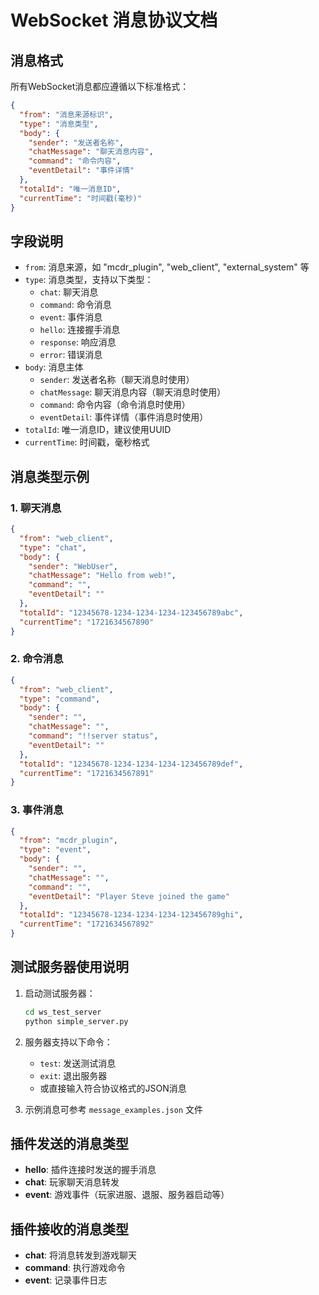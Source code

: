 # WebSocket 消息协议文档

## 消息格式

所有WebSocket消息都应遵循以下标准格式：

```json
{
  "from": "消息来源标识",
  "type": "消息类型",
  "body": {
    "sender": "发送者名称",
    "chatMessage": "聊天消息内容",
    "command": "命令内容",
    "eventDetail": "事件详情"
  },
  "totalId": "唯一消息ID",
  "currentTime": "时间戳(毫秒)"
}
```

## 字段说明

- `from`: 消息来源，如 "mcdr_plugin", "web_client", "external_system" 等
- `type`: 消息类型，支持以下类型：
  - `chat`: 聊天消息
  - `command`: 命令消息
  - `event`: 事件消息
  - `hello`: 连接握手消息
  - `response`: 响应消息
  - `error`: 错误消息
- `body`: 消息主体
  - `sender`: 发送者名称（聊天消息时使用）
  - `chatMessage`: 聊天消息内容（聊天消息时使用）
  - `command`: 命令内容（命令消息时使用）
  - `eventDetail`: 事件详情（事件消息时使用）
- `totalId`: 唯一消息ID，建议使用UUID
- `currentTime`: 时间戳，毫秒格式

## 消息类型示例

### 1. 聊天消息
```json
{
  "from": "web_client",
  "type": "chat",
  "body": {
    "sender": "WebUser",
    "chatMessage": "Hello from web!",
    "command": "",
    "eventDetail": ""
  },
  "totalId": "12345678-1234-1234-1234-123456789abc",
  "currentTime": "1721634567890"
}
```

### 2. 命令消息
```json
{
  "from": "web_client",
  "type": "command",
  "body": {
    "sender": "",
    "chatMessage": "",
    "command": "!!server status",
    "eventDetail": ""
  },
  "totalId": "12345678-1234-1234-1234-123456789def",
  "currentTime": "1721634567891"
}
```

### 3. 事件消息
```json
{
  "from": "mcdr_plugin",
  "type": "event",
  "body": {
    "sender": "",
    "chatMessage": "",
    "command": "",
    "eventDetail": "Player Steve joined the game"
  },
  "totalId": "12345678-1234-1234-1234-123456789ghi",
  "currentTime": "1721634567892"
}
```

## 测试服务器使用说明

1. 启动测试服务器：
   ```bash
   cd ws_test_server
   python simple_server.py
   ```

2. 服务器支持以下命令：
   - `test`: 发送测试消息
   - `exit`: 退出服务器
   - 或直接输入符合协议格式的JSON消息

3. 示例消息可参考 `message_examples.json` 文件

## 插件发送的消息类型

- **hello**: 插件连接时发送的握手消息
- **chat**: 玩家聊天消息转发
- **event**: 游戏事件（玩家进服、退服、服务器启动等）

## 插件接收的消息类型

- **chat**: 将消息转发到游戏聊天
- **command**: 执行游戏命令
- **event**: 记录事件日志
